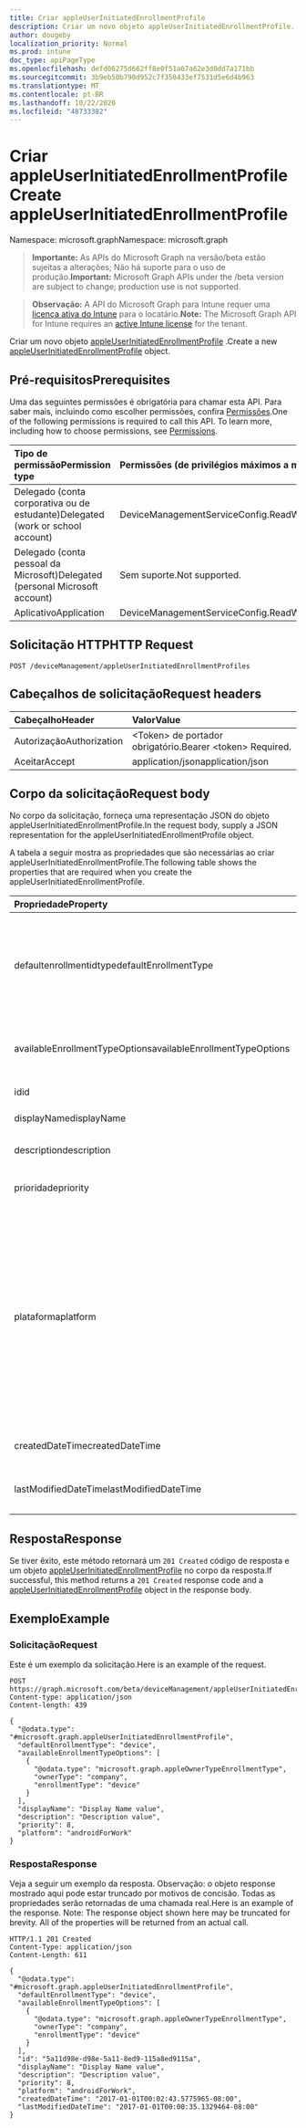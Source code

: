 ```yaml
---
title: Criar appleUserInitiatedEnrollmentProfile
description: Criar um novo objeto appleUserInitiatedEnrollmentProfile.
author: dougeby
localization_priority: Normal
ms.prod: intune
doc_type: apiPageType
ms.openlocfilehash: defd06275d662ff8e0f51a67a62e3d0dd7a171bb
ms.sourcegitcommit: 3b9eb50b790d952c7f350433ef7531d5e6d4b963
ms.translationtype: MT
ms.contentlocale: pt-BR
ms.lasthandoff: 10/22/2020
ms.locfileid: "48733382"
---
```

# <a name="create-appleuserinitiatedenrollmentprofile"></a><span data-ttu-id="da79c-103">Criar appleUserInitiatedEnrollmentProfile</span><span class="sxs-lookup"><span data-stu-id="da79c-103">Create appleUserInitiatedEnrollmentProfile</span></span>

<span data-ttu-id="da79c-104">Namespace: microsoft.graph</span><span class="sxs-lookup"><span data-stu-id="da79c-104">Namespace: microsoft.graph</span></span>

> <span data-ttu-id="da79c-105">**Importante:** As APIs do Microsoft Graph na versão/beta estão sujeitas a alterações; Não há suporte para o uso de produção.</span><span class="sxs-lookup"><span data-stu-id="da79c-105">**Important:** Microsoft Graph APIs under the /beta version are subject to change; production use is not supported.</span></span>

> <span data-ttu-id="da79c-106">**Observação:** A API do Microsoft Graph para Intune requer uma [licença ativa do Intune](https://go.microsoft.com/fwlink/?linkid=839381) para o locatário.</span><span class="sxs-lookup"><span data-stu-id="da79c-106">**Note:** The Microsoft Graph API for Intune requires an [active Intune license](https://go.microsoft.com/fwlink/?linkid=839381) for the tenant.</span></span>

<span data-ttu-id="da79c-107">Criar um novo objeto [appleUserInitiatedEnrollmentProfile](../resources/intune-enrollment-appleuserinitiatedenrollmentprofile.md) .</span><span class="sxs-lookup"><span data-stu-id="da79c-107">Create a new [appleUserInitiatedEnrollmentProfile](../resources/intune-enrollment-appleuserinitiatedenrollmentprofile.md) object.</span></span>

## <a name="prerequisites"></a><span data-ttu-id="da79c-108">Pré-requisitos</span><span class="sxs-lookup"><span data-stu-id="da79c-108">Prerequisites</span></span>
<span data-ttu-id="da79c-p101">Uma das seguintes permissões é obrigatória para chamar esta API. Para saber mais, incluindo como escolher permissões, confira [Permissões](/graph/permissions-reference).</span><span class="sxs-lookup"><span data-stu-id="da79c-p101">One of the following permissions is required to call this API. To learn more, including how to choose permissions, see [Permissions](/graph/permissions-reference).</span></span>

|<span data-ttu-id="da79c-111">Tipo de permissão</span><span class="sxs-lookup"><span data-stu-id="da79c-111">Permission type</span></span>|<span data-ttu-id="da79c-112">Permissões (de privilégios máximos a mínimos)</span><span class="sxs-lookup"><span data-stu-id="da79c-112">Permissions (from most to least privileged)</span></span>|
|:---|:---|
|<span data-ttu-id="da79c-113">Delegado (conta corporativa ou de estudante)</span><span class="sxs-lookup"><span data-stu-id="da79c-113">Delegated (work or school account)</span></span>|<span data-ttu-id="da79c-114">DeviceManagementServiceConfig.ReadWrite.All</span><span class="sxs-lookup"><span data-stu-id="da79c-114">DeviceManagementServiceConfig.ReadWrite.All</span></span>|
|<span data-ttu-id="da79c-115">Delegado (conta pessoal da Microsoft)</span><span class="sxs-lookup"><span data-stu-id="da79c-115">Delegated (personal Microsoft account)</span></span>|<span data-ttu-id="da79c-116">Sem suporte.</span><span class="sxs-lookup"><span data-stu-id="da79c-116">Not supported.</span></span>|
|<span data-ttu-id="da79c-117">Aplicativo</span><span class="sxs-lookup"><span data-stu-id="da79c-117">Application</span></span>|<span data-ttu-id="da79c-118">DeviceManagementServiceConfig.ReadWrite.All</span><span class="sxs-lookup"><span data-stu-id="da79c-118">DeviceManagementServiceConfig.ReadWrite.All</span></span>|

## <a name="http-request"></a><span data-ttu-id="da79c-119">Solicitação HTTP</span><span class="sxs-lookup"><span data-stu-id="da79c-119">HTTP Request</span></span>
<!-- {
  "blockType": "ignored"
}
-->
``` http
POST /deviceManagement/appleUserInitiatedEnrollmentProfiles
```

## <a name="request-headers"></a><span data-ttu-id="da79c-120">Cabeçalhos de solicitação</span><span class="sxs-lookup"><span data-stu-id="da79c-120">Request headers</span></span>
|<span data-ttu-id="da79c-121">Cabeçalho</span><span class="sxs-lookup"><span data-stu-id="da79c-121">Header</span></span>|<span data-ttu-id="da79c-122">Valor</span><span class="sxs-lookup"><span data-stu-id="da79c-122">Value</span></span>|
|:---|:---|
|<span data-ttu-id="da79c-123">Autorização</span><span class="sxs-lookup"><span data-stu-id="da79c-123">Authorization</span></span>|<span data-ttu-id="da79c-124">&lt;Token&gt; de portador obrigatório.</span><span class="sxs-lookup"><span data-stu-id="da79c-124">Bearer &lt;token&gt; Required.</span></span>|
|<span data-ttu-id="da79c-125">Aceitar</span><span class="sxs-lookup"><span data-stu-id="da79c-125">Accept</span></span>|<span data-ttu-id="da79c-126">application/json</span><span class="sxs-lookup"><span data-stu-id="da79c-126">application/json</span></span>|

## <a name="request-body"></a><span data-ttu-id="da79c-127">Corpo da solicitação</span><span class="sxs-lookup"><span data-stu-id="da79c-127">Request body</span></span>
<span data-ttu-id="da79c-128">No corpo da solicitação, forneça uma representação JSON do objeto appleUserInitiatedEnrollmentProfile.</span><span class="sxs-lookup"><span data-stu-id="da79c-128">In the request body, supply a JSON representation for the appleUserInitiatedEnrollmentProfile object.</span></span>

<span data-ttu-id="da79c-129">A tabela a seguir mostra as propriedades que são necessárias ao criar appleUserInitiatedEnrollmentProfile.</span><span class="sxs-lookup"><span data-stu-id="da79c-129">The following table shows the properties that are required when you create the appleUserInitiatedEnrollmentProfile.</span></span>

|<span data-ttu-id="da79c-130">Propriedade</span><span class="sxs-lookup"><span data-stu-id="da79c-130">Property</span></span>|<span data-ttu-id="da79c-131">Tipo</span><span class="sxs-lookup"><span data-stu-id="da79c-131">Type</span></span>|<span data-ttu-id="da79c-132">Descrição</span><span class="sxs-lookup"><span data-stu-id="da79c-132">Description</span></span>|
|:---|:---|:---|
|<span data-ttu-id="da79c-133">defaultenrollmentidtype</span><span class="sxs-lookup"><span data-stu-id="da79c-133">defaultEnrollmentType</span></span>|[<span data-ttu-id="da79c-134">appleUserInitiatedEnrollmentType</span><span class="sxs-lookup"><span data-stu-id="da79c-134">appleUserInitiatedEnrollmentType</span></span>](../resources/intune-enrollment-appleuserinitiatedenrollmenttype.md)|<span data-ttu-id="da79c-135">O tipo de registro de perfil padrão.</span><span class="sxs-lookup"><span data-stu-id="da79c-135">The default profile enrollment type.</span></span> <span data-ttu-id="da79c-136">Os valores possíveis são: `unknown`, `device`, `user`.</span><span class="sxs-lookup"><span data-stu-id="da79c-136">Possible values are: `unknown`, `device`, `user`.</span></span>|
|<span data-ttu-id="da79c-137">availableEnrollmentTypeOptions</span><span class="sxs-lookup"><span data-stu-id="da79c-137">availableEnrollmentTypeOptions</span></span>|<span data-ttu-id="da79c-138">coleção [appleOwnerTypeEnrollmentType](../resources/intune-enrollment-appleownertypeenrollmenttype.md)</span><span class="sxs-lookup"><span data-stu-id="da79c-138">[appleOwnerTypeEnrollmentType](../resources/intune-enrollment-appleownertypeenrollmenttype.md) collection</span></span>|<span data-ttu-id="da79c-139">Lista de opções de tipo de registro disponíveis</span><span class="sxs-lookup"><span data-stu-id="da79c-139">List of available enrollment type options</span></span>|
|<span data-ttu-id="da79c-140">id</span><span class="sxs-lookup"><span data-stu-id="da79c-140">id</span></span>|<span data-ttu-id="da79c-141">String</span><span class="sxs-lookup"><span data-stu-id="da79c-141">String</span></span>|<span data-ttu-id="da79c-142">O GUID do objeto.</span><span class="sxs-lookup"><span data-stu-id="da79c-142">The GUID for the object</span></span>|
|<span data-ttu-id="da79c-143">displayName</span><span class="sxs-lookup"><span data-stu-id="da79c-143">displayName</span></span>|<span data-ttu-id="da79c-144">String</span><span class="sxs-lookup"><span data-stu-id="da79c-144">String</span></span>|<span data-ttu-id="da79c-145">Nome do perfil</span><span class="sxs-lookup"><span data-stu-id="da79c-145">Name of the profile</span></span>|
|<span data-ttu-id="da79c-146">description</span><span class="sxs-lookup"><span data-stu-id="da79c-146">description</span></span>|<span data-ttu-id="da79c-147">String</span><span class="sxs-lookup"><span data-stu-id="da79c-147">String</span></span>|<span data-ttu-id="da79c-148">Descrição do perfil</span><span class="sxs-lookup"><span data-stu-id="da79c-148">Description of the profile</span></span>|
|<span data-ttu-id="da79c-149">prioridade</span><span class="sxs-lookup"><span data-stu-id="da79c-149">priority</span></span>|<span data-ttu-id="da79c-150">Int32</span><span class="sxs-lookup"><span data-stu-id="da79c-150">Int32</span></span>|<span data-ttu-id="da79c-151">Prioridade, 0 é a maior</span><span class="sxs-lookup"><span data-stu-id="da79c-151">Priority, 0 is highest</span></span>|
|<span data-ttu-id="da79c-152">plataforma</span><span class="sxs-lookup"><span data-stu-id="da79c-152">platform</span></span>|[<span data-ttu-id="da79c-153">devicePlatformType</span><span class="sxs-lookup"><span data-stu-id="da79c-153">devicePlatformType</span></span>](../resources/intune-shared-deviceplatformtype.md)|<span data-ttu-id="da79c-154">A plataforma do dispositivo.</span><span class="sxs-lookup"><span data-stu-id="da79c-154">The platform of the Device.</span></span> <span data-ttu-id="da79c-155">Os valores possíveis são: `android`, `androidForWork`, `iOS`, `macOS`, `windowsPhone81`, `windows81AndLater`, `windows10AndLater`, `androidWorkProfile`, `unknown`.</span><span class="sxs-lookup"><span data-stu-id="da79c-155">Possible values are: `android`, `androidForWork`, `iOS`, `macOS`, `windowsPhone81`, `windows81AndLater`, `windows10AndLater`, `androidWorkProfile`, `unknown`.</span></span>|
|<span data-ttu-id="da79c-156">createdDateTime</span><span class="sxs-lookup"><span data-stu-id="da79c-156">createdDateTime</span></span>|<span data-ttu-id="da79c-157">DateTimeOffset</span><span class="sxs-lookup"><span data-stu-id="da79c-157">DateTimeOffset</span></span>|<span data-ttu-id="da79c-158">Hora de criação do perfil</span><span class="sxs-lookup"><span data-stu-id="da79c-158">Profile creation time</span></span>|
|<span data-ttu-id="da79c-159">lastModifiedDateTime</span><span class="sxs-lookup"><span data-stu-id="da79c-159">lastModifiedDateTime</span></span>|<span data-ttu-id="da79c-160">DateTimeOffset</span><span class="sxs-lookup"><span data-stu-id="da79c-160">DateTimeOffset</span></span>|<span data-ttu-id="da79c-161">Hora da última modificação do perfil</span><span class="sxs-lookup"><span data-stu-id="da79c-161">Profile last modified time</span></span>|



## <a name="response"></a><span data-ttu-id="da79c-162">Resposta</span><span class="sxs-lookup"><span data-stu-id="da79c-162">Response</span></span>
<span data-ttu-id="da79c-163">Se tiver êxito, este método retornará um `201 Created` código de resposta e um objeto [appleUserInitiatedEnrollmentProfile](../resources/intune-enrollment-appleuserinitiatedenrollmentprofile.md) no corpo da resposta.</span><span class="sxs-lookup"><span data-stu-id="da79c-163">If successful, this method returns a `201 Created` response code and a [appleUserInitiatedEnrollmentProfile](../resources/intune-enrollment-appleuserinitiatedenrollmentprofile.md) object in the response body.</span></span>

## <a name="example"></a><span data-ttu-id="da79c-164">Exemplo</span><span class="sxs-lookup"><span data-stu-id="da79c-164">Example</span></span>

### <a name="request"></a><span data-ttu-id="da79c-165">Solicitação</span><span class="sxs-lookup"><span data-stu-id="da79c-165">Request</span></span>
<span data-ttu-id="da79c-166">Este é um exemplo da solicitação.</span><span class="sxs-lookup"><span data-stu-id="da79c-166">Here is an example of the request.</span></span>
``` http
POST https://graph.microsoft.com/beta/deviceManagement/appleUserInitiatedEnrollmentProfiles
Content-type: application/json
Content-length: 439

{
  "@odata.type": "#microsoft.graph.appleUserInitiatedEnrollmentProfile",
  "defaultEnrollmentType": "device",
  "availableEnrollmentTypeOptions": [
    {
      "@odata.type": "microsoft.graph.appleOwnerTypeEnrollmentType",
      "ownerType": "company",
      "enrollmentType": "device"
    }
  ],
  "displayName": "Display Name value",
  "description": "Description value",
  "priority": 8,
  "platform": "androidForWork"
}
```

### <a name="response"></a><span data-ttu-id="da79c-167">Resposta</span><span class="sxs-lookup"><span data-stu-id="da79c-167">Response</span></span>
<span data-ttu-id="da79c-p104">Veja a seguir um exemplo da resposta. Observação: o objeto response mostrado aqui pode estar truncado por motivos de concisão. Todas as propriedades serão retornadas de uma chamada real.</span><span class="sxs-lookup"><span data-stu-id="da79c-p104">Here is an example of the response. Note: The response object shown here may be truncated for brevity. All of the properties will be returned from an actual call.</span></span>
``` http
HTTP/1.1 201 Created
Content-Type: application/json
Content-Length: 611

{
  "@odata.type": "#microsoft.graph.appleUserInitiatedEnrollmentProfile",
  "defaultEnrollmentType": "device",
  "availableEnrollmentTypeOptions": [
    {
      "@odata.type": "microsoft.graph.appleOwnerTypeEnrollmentType",
      "ownerType": "company",
      "enrollmentType": "device"
    }
  ],
  "id": "5a11d98e-d98e-5a11-8ed9-115a8ed9115a",
  "displayName": "Display Name value",
  "description": "Description value",
  "priority": 8,
  "platform": "androidForWork",
  "createdDateTime": "2017-01-01T00:02:43.5775965-08:00",
  "lastModifiedDateTime": "2017-01-01T00:00:35.1329464-08:00"
}
```





